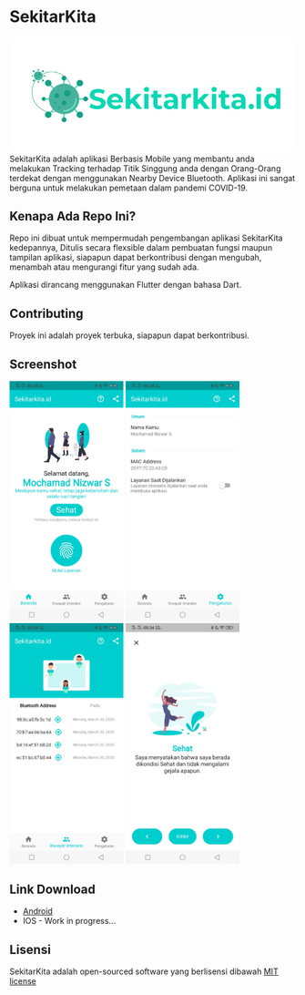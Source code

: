 # SekitarKita 
![Sekitarkita](./res/images/logo.png?raw=true "Logo Sekitarkita")<br>
SekitarKita adalah aplikasi Berbasis Mobile yang membantu anda melakukan Tracking terhadap Titik Singgung anda dengan Orang-Orang terdekat dengan menggunakan Nearby Device Bluetooth. Aplikasi ini sangat berguna untuk melakukan pemetaan dalam pandemi COVID-19.

## Kenapa Ada Repo Ini?
Repo ini dibuat untuk mempermudah pengembangan aplikasi SekitarKita kedepannya, Ditulis secara flexsible dalam pembuatan fungsi maupun tampilan aplikasi, siapapun dapat berkontribusi dengan mengubah, menambah atau mengurangi fitur yang sudah ada. 

Aplikasi dirancang menggunakan Flutter dengan bahasa Dart.

## Contributing
Proyek ini adalah proyek terbuka, siapapun dapat berkontribusi.

## Screenshot  
<p><img src="./res/images/Screenshot_20200331_053413.jpg?raw=true" width="200" class="img-responsive">&nbsp;<img src="./res/images/Screenshot_20200331_053422.jpg?raw=true" width="200" class="img-responsive">&nbsp;<img src="./res/images/Screenshot_20200331_053418.jpg?raw=true" width="200" class="img-responsive">&nbsp;<img src="./res/images/Screenshot_20200331_053429.jpg?raw=true" width="200" class="img-responsive"></p>

## Link Download
- [Android](https://github.com/nizwar/sekitarkita_flutter/tree/master/res/apks)
- IOS - Work in progress...

## Lisensi  
SekitarKita adalah open-sourced software yang berlisensi dibawah [MIT license](https://opensource.org/licenses/MIT)
